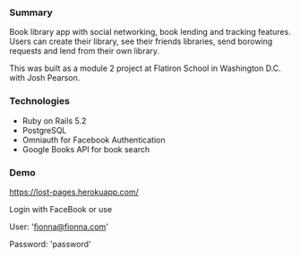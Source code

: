 ### Summary
Book library app with social networking, book lending and tracking features. Users can create their library, see their friends libraries, send borowing requests and lend from their own library.

This was built as a module 2 project at Flatiron School in Washington D.C. with Josh Pearson.

### Technologies
- Ruby on Rails 5.2
- PostgreSQL
- Omniauth for Facebook Authentication
- Google Books API for book search

### Demo 
https://lost-pages.herokuapp.com/

Login with FaceBook or use

User: 'fionna@fionna.com'

Password: 'password'

